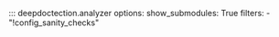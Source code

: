 
::: deepdoctection.analyzer
    options:
        show_submodules: True
        filters:
            - "!config_sanity_checks"
